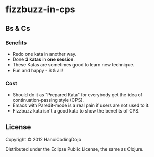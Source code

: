 # fizzbuzz-in-cps

## Bs & Cs

### Benefits

* Redo one kata in another way.
* Done **3 katas** in **one session**.
* These Katas are sometimes good to learn new technique.
* Fun and happy - S & all!

### Cost

* Should do it as "Prepared Kata" for everybody get the idea of
  continuation-passing style (CPS).
* Emacs with Paredit-mode is a real pain if users are not used to it.
* Fizzbuzz kata isn't a good kata to show the benefits of CPS.

## License

Copyright © 2012 HanoiCodingDojo

Distributed under the Eclipse Public License, the same as Clojure.
